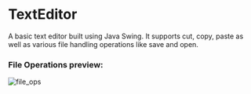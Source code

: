 # TextEditor
A basic text editor built using Java Swing. It supports cut, copy, paste as well as various file handling operations like save and open.

### File Operations preview:
![file_ops](https://user-images.githubusercontent.com/10954301/159047786-11859516-e9e0-4c39-981f-5c600aa69b14.png)
